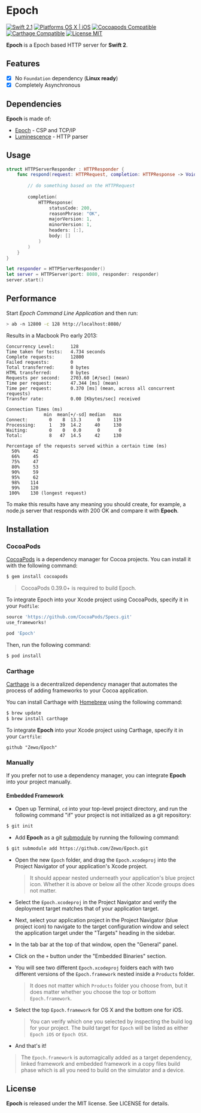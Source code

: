 Epoch
=====

[![Swift 2.1](https://img.shields.io/badge/Swift-2.1-orange.svg?style=flat)](https://developer.apple.com/swift/)
[![Platforms OS X | iOS](https://img.shields.io/badge/Platforms-OS%20X%20%7C%20iOS-lightgray.svg?style=flat)](https://developer.apple.com/swift/)
[![Cocoapods Compatible](https://img.shields.io/badge/Cocoapods-Compatible-4BC51D.svg?style=flat)](https://cocoapods.org/pods/Epoch)
[![Carthage Compatible](https://img.shields.io/badge/Carthage-Compatible-4BC51D.svg?style=flat)](https://github.com/Carthage/Carthage)
[![License MIT](https://img.shields.io/badge/License-MIT-blue.svg?style=flat)](https://github.com/Carthage/Carthage)

**Epoch** is a Epoch based HTTP server for **Swift 2**.

## Features

- [x] No `Foundation` dependency (**Linux ready**)
- [x] Completely Asynchronous

## Dependencies

**Epoch** is made of:

- [Epoch](https://github.com/Zewo/Currents) - CSP and TCP/IP
- [Luminescence](https://github.com/Zewo/Luminescence) - HTTP parser

## Usage

```swift
struct HTTPServerResponder : HTTPResponder {
    func respond(request: HTTPRequest, completion: HTTPResponse -> Void) {
            
        // do something based on the HTTPRequest
        
        completion(
            HTTPResponse(
                statusCode: 200,
                reasonPhrase: "OK",
                majorVersion: 1,
                minorVersion: 1,
                headers: [:],
                body: []
            )
        )
    }
}

let responder = HTTPServerResponder()
let server = HTTPServer(port: 8080, responder: responder)
server.start()
```

## Performance

Start *Epoch Command Line Application* and then run:

```bash
> ab -n 12800 -c 128 http://localhost:8080/   
```

Results in a Macbook Pro early 2013:

```
Concurrency Level:      128
Time taken for tests:   4.734 seconds
Complete requests:      12800
Failed requests:        0
Total transferred:      0 bytes
HTML transferred:       0 bytes
Requests per second:    2703.60 [#/sec] (mean)
Time per request:       47.344 [ms] (mean)
Time per request:       0.370 [ms] (mean, across all concurrent requests)
Transfer rate:          0.00 [Kbytes/sec] received

Connection Times (ms)
              min  mean[+/-sd] median   max
Connect:        0    8  13.3      0     119
Processing:     1   39  14.2     40     130
Waiting:        0    0   0.0      0       0
Total:          8   47  14.5     42     130

Percentage of the requests served within a certain time (ms)
  50%     42
  66%     45
  75%     47
  80%     53
  90%     59
  95%     62
  98%    114
  99%    120
 100%    130 (longest request)
```

To make this results have any meaning you should create, for example, a node.js server that responds with 200 OK and compare it with **Epoch**.

## Installation

### CocoaPods

[CocoaPods](http://cocoapods.org) is a dependency manager for Cocoa projects. You can install it with the following command:

```bash
$ gem install cocoapods
```

> CocoaPods 0.39.0+ is required to build Epoch.

To integrate Epoch into your Xcode project using CocoaPods, specify it in your `Podfile`:

```ruby
source 'https://github.com/CocoaPods/Specs.git'
use_frameworks!

pod 'Epoch'
```

Then, run the following command:

```bash
$ pod install
```

### Carthage

[Carthage](https://github.com/Carthage/Carthage) is a decentralized dependency manager that automates the process of adding frameworks to your Cocoa application.

You can install Carthage with [Homebrew](http://brew.sh/) using the following command:

```bash
$ brew update
$ brew install carthage
```

To integrate **Epoch** into your Xcode project using Carthage, specify it in your `Cartfile`:

```ogdl
github "Zewo/Epoch"
```

### Manually

If you prefer not to use a dependency manager, you can integrate **Epoch** into your project manually.

#### Embedded Framework

- Open up Terminal, `cd` into your top-level project directory, and run the following command "if" your project is not initialized as a git repository:

```bash
$ git init
```

- Add **Epoch** as a git [submodule](http://git-scm.com/docs/git-submodule) by running the following command:

```bash
$ git submodule add https://github.com/Zewo/Epoch.git
```

- Open the new `Epoch` folder, and drag the `Epoch.xcodeproj` into the Project Navigator of your application's Xcode project.

    > It should appear nested underneath your application's blue project icon. Whether it is above or below all the other Xcode groups does not matter.

- Select the `Epoch.xcodeproj` in the Project Navigator and verify the deployment target matches that of your application target.
- Next, select your application project in the Project Navigator (blue project icon) to navigate to the target configuration window and select the application target under the "Targets" heading in the sidebar.
- In the tab bar at the top of that window, open the "General" panel.
- Click on the `+` button under the "Embedded Binaries" section.
- You will see two different `Epoch.xcodeproj` folders each with two different versions of the `Epoch.framework` nested inside a `Products` folder.

    > It does not matter which `Products` folder you choose from, but it does matter whether you choose the top or bottom `Epoch.framework`.

- Select the top `Epoch.framework` for OS X and the bottom one for iOS.

    > You can verify which one you selected by inspecting the build log for your project. The build target for `Epoch` will be listed as either `Epoch iOS` or `Epoch OSX`.

- And that's it!

> The `Epoch.framework` is automagically added as a target dependency, linked framework and embedded framework in a copy files build phase which is all you need to build on the simulator and a device.

License
-------

**Epoch** is released under the MIT license. See LICENSE for details.
